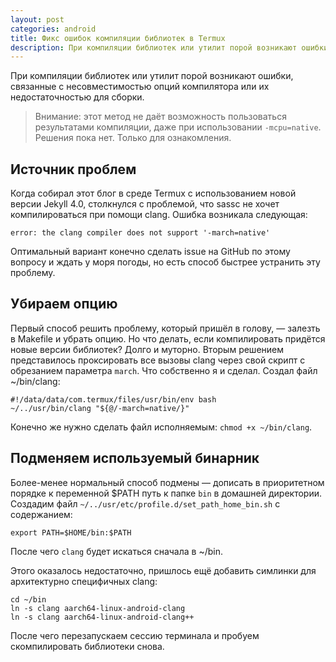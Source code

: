 ```yaml
---
layout: post
categories: android
title: Фикс ошибок компиляции библиотек в Termux
description: При компиляции библиотек или утилит порой возникают ошибки, связанные с несовместимостью опций компилятора или их недостаточностью для сборки. Здесь описал быстрый способ устранить ошибки и заставить работать библиотеки несовместимые с ОС Android 
---
```


При компиляции библиотек или утилит порой возникают ошибки, связанные с несовместимостью опций компилятора или их недостаточностью для сборки.

> Внимание: этот метод не даёт возможность пользоваться результатами компиляции, даже при использовании `-mcpu=native`. Решения пока нет. Только для ознакомления.

## Источник проблем

Когда собирал этот блог в среде Termux с использованием новой версии Jekyll 4.0, столкнулся с проблемой, что sassc не хочет компилироваться при помощи clang.
Ошибка возникала следующая:
```
error: the clang compiler does not support '-march=native'
```

Оптимальный вариант конечно сделать issue на GitHub по этому вопросу и ждать у моря погоды, но есть способ быстрее устранить эту проблему.

## Убираем опцию

Первый способ решить проблему, который пришёл в голову, &mdash; залезть в Makefile и убрать опцию. Но что делать, если компилировать придётся новые версии библиотек? Долго и муторно.
Вторым решением представилось проксировать все вызовы clang через свой скрипт с обрезанием параметра `march`. Что собственно я и сделал.
Создал файл ~/bin/clang:

```shell
#!/data/data/com.termux/files/usr/bin/env bash
~/../usr/bin/clang "${@/-march=native/}"
``` 

Конечно же нужно сделать файл исполняемым: `chmod +x ~/bin/clang`.

## Подменяем используемый бинарник

Более-менее нормальный способ подмены &mdash; дописать в приоритетном порядке к переменной $PATH путь к папке `bin` в домашней директории.
Создадим файл `~/../usr/etc/profile.d/set_path_home_bin.sh` с содержанием:

 ```shell 
export PATH=$HOME/bin:$PATH
 ```
 
 После чего `clang` будет искаться сначала в ~/bin.
 
 Этого оказалось недостаточно, пришлось ещё добавить симлинки для архитектурно специфичных clang:
 
 ```shell
cd ~/bin                              
ln -s clang aarch64-linux-android-clang
ln -s clang aarch64-linux-android-clang++
 ```
 
 После чего перезапускаем сессию терминала и пробуем скомпилировать библиотеки снова.
 
